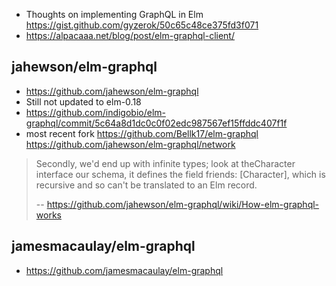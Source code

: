 - Thoughts on implementing GraphQL in Elm https://gist.github.com/gyzerok/50c65c48ce375fd3f071
- https://alpacaaa.net/blog/post/elm-graphql-client/

## jahewson/elm-graphql

- https://github.com/jahewson/elm-graphql
- Still not updated to elm-0.18
- https://github.com/indigobio/elm-graphql/commit/5c64a8d1dc0c0f02edc987567ef15ffddc407f1f
- most recent fork https://github.com/Bellk17/elm-graphql https://github.com/jahewson/elm-graphql/network

>Secondly, we'd end up with infinite types; look at theCharacter interface our schema, it defines the field friends: [Character], which is recursive and so can't be translated to an Elm record.
>
>-- https://github.com/jahewson/elm-graphql/wiki/How-elm-graphql-works

## jamesmacaulay/elm-graphql

- https://github.com/jamesmacaulay/elm-graphql
